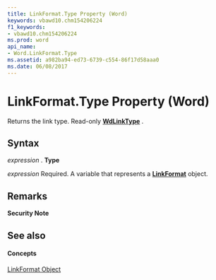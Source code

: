 ```yaml
---
title: LinkFormat.Type Property (Word)
keywords: vbawd10.chm154206224
f1_keywords:
- vbawd10.chm154206224
ms.prod: word
api_name:
- Word.LinkFormat.Type
ms.assetid: a982ba94-ed73-6739-c554-86f17d58aaa0
ms.date: 06/08/2017
---
```



# LinkFormat.Type Property (Word)

Returns the link type. Read-only  **[WdLinkType](Word.WdLinkType.md)** .


## Syntax

 _expression_ . **Type**

 _expression_ Required. A variable that represents a **[LinkFormat](Word.LinkFormat.md)** object.


## Remarks


 **Security Note**  




## See also


#### Concepts


[LinkFormat Object](Word.LinkFormat.md)


